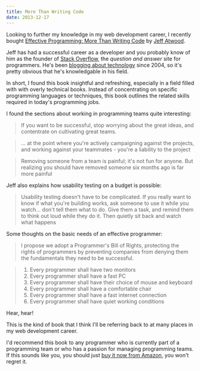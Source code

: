 ```yaml
---
title: More Than Writing Code
date: 2013-12-17
---
```


Looking to further my knowledge in my web development career, I recently bought [Effective Programming: More Than Writing Code](http://www.amazon.com/Effective-Programming-More-Than-Writing-ebook/dp/B008HUMTO0) by [Jeff Atwood](https://twitter.com/codinghorror).

Jeff has had a successful career as a developer and you probably know of him as the founder of [Stack Overflow](http://stackoverflow.com/), the *question and answer* site for programmers. He's been [blogging about technology](http://www.codinghorror.com/blog/) since 2004, so it's pretty obvious that he's knowledgable in his field.

In short, I found this book insightful and refreshing, especially in a field filled with with overly technical books. Instead of concentrating on specific programming languages or techniques, this book outlines the related skills required in today's programming jobs.

I found the sections about working in programming teams quite interesting:

> If you want to be successful, stop worrying about the great ideas, and contentrate on cultivating great teams.

> ... at the point where you're actively campaigning against the projects, and working against your teammates - you're a liability to the project

> Removing someone from a team is painful; it's not fun for anyone. But realizing you should have removed someone six months ago is far more painful

Jeff also explains how usability testing on a budget is possible:

> Usability testing doesn't have to be complicated. If you really want to know if what you're building works, ask someone to use it while you watch... don't tell them what to do. Give them a task, and remind them to think out loud while they do it. Then quietly sit back and watch what happens

Some thoughts on the basic needs of an effective programmer:

> I propose we adopt a Programmer's Bill of Rights, protecting the rights of programmers by preventing companies from denying them the fundamentals they need to be successful.

> 1. Every programmer shall have two monitors
> 2. Every programmer shall have a fast PC
> 3. Every programmer shall have their choice of mouse and keyboard
> 4. Every programmer shall have a comfortable chair
> 5. Every programmer shall have a fast internet connection
> 6. Every programmer shall have quiet working conditions

Hear, hear!

This is the kind of book that I think I'll be referring back to at many places in my web development career.

I'd recommend this book to any programmer who is currently part of a programming team or who has a passion for managing programming teams. If this sounds like you, you should just [buy it now from Amazon](http://www.amazon.com/Effective-Programming-More-Than-Writing-ebook/dp/B008HUMTO0), you won't regret it.